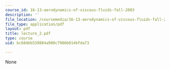 ```yaml
---
course_id: 16-13-aerodynamics-of-viscous-fluids-fall-2003
description: ''
file_location: /coursemedia/16-13-aerodynamics-of-viscous-fluids-fall-2003/bc684bb539804a909c7906b014bfda73_lecture_2.pdf
file_type: application/pdf
layout: pdf
title: lecture_2.pdf
type: course
uid: bc684bb539804a909c7906b014bfda73

---
```

None